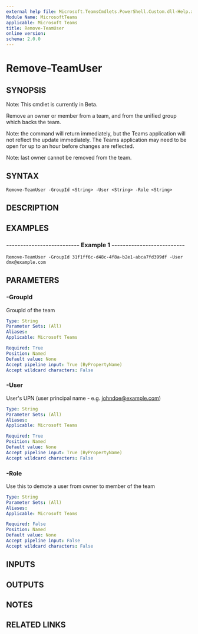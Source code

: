 ```yaml
---
external help file: Microsoft.TeamsCmdlets.PowerShell.Custom.dll-Help.xml
Module Name: MicrosoftTeams
applicable: Microsoft Teams
title: Remove-TeamUser
online version: 
schema: 2.0.0
---
```


# Remove-TeamUser

## SYNOPSIS
Note: This cmdlet is currently in Beta.

Remove an owner or member from a team,
and from the unified group which backs the team. 

Note: the command will return immediately, but the Teams application will not reflect the update immediately. The Teams application may need to be open for up to an hour before changes are reflected.

Note: last owner cannot be removed from the team.


## SYNTAX

```
Remove-TeamUser -GroupId <String> -User <String> -Role <String>
```

## DESCRIPTION

## EXAMPLES

### --------------------------  Example 1  --------------------------
```
Remove-TeamUser -GroupId 31f1ff6c-d48c-4f8a-b2e1-abca7fd399df -User dmx@example.com
```

## PARAMETERS

### -GroupId
GroupId of the team

```yaml
Type: String
Parameter Sets: (All)
Aliases:
Applicable: Microsoft Teams

Required: True
Position: Named
Default value: None
Accept pipeline input: True (ByPropertyName)
Accept wildcard characters: False
```

### -User
User's UPN (user principal name - e.g.
johndoe@example.com)

```yaml
Type: String
Parameter Sets: (All)
Aliases:
Applicable: Microsoft Teams

Required: True
Position: Named
Default value: None
Accept pipeline input: True (ByPropertyName)
Accept wildcard characters: False
```

### -Role
Use this to demote a user from owner to member of the team

```yaml
Type: String
Parameter Sets: (All)
Aliases:
Applicable: Microsoft Teams

Required: False
Position: Named
Default value: None
Accept pipeline input: False
Accept wildcard characters: False
```

## INPUTS

## OUTPUTS

## NOTES

## RELATED LINKS

